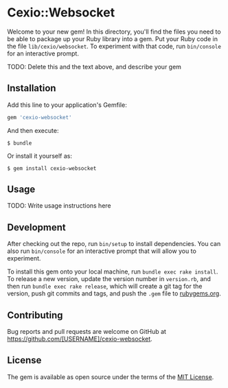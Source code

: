 # Cexio::Websocket

Welcome to your new gem! In this directory, you'll find the files you need to be able to package up your Ruby library into a gem. Put your Ruby code in the file `lib/cexio/websocket`. To experiment with that code, run `bin/console` for an interactive prompt.

TODO: Delete this and the text above, and describe your gem

## Installation

Add this line to your application's Gemfile:

```ruby
gem 'cexio-websocket'
```

And then execute:

    $ bundle

Or install it yourself as:

    $ gem install cexio-websocket

## Usage

TODO: Write usage instructions here

## Development

After checking out the repo, run `bin/setup` to install dependencies. You can also run `bin/console` for an interactive prompt that will allow you to experiment.

To install this gem onto your local machine, run `bundle exec rake install`. To release a new version, update the version number in `version.rb`, and then run `bundle exec rake release`, which will create a git tag for the version, push git commits and tags, and push the `.gem` file to [rubygems.org](https://rubygems.org).

## Contributing

Bug reports and pull requests are welcome on GitHub at https://github.com/[USERNAME]/cexio-websocket.

## License

The gem is available as open source under the terms of the [MIT License](https://opensource.org/licenses/MIT).
